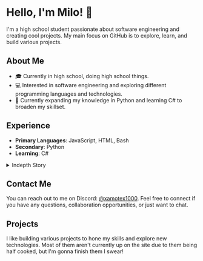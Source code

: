 # Hello, I'm Milo! 👋

I'm a high school student passionate about software engineering and creating cool projects. My main focus on GitHub is to explore, learn, and build various projects.

## About Me

- 🎓 Currently in high school, doing high school things.
- 💻 Interested in software engineering and exploring different programming languages and technologies.
- 🌱 Currently expanding my knowledge in Python and learning C# to broaden my skillset.

## Experience

- **Primary Languages**: JavaScript, HTML, Bash
- **Secondary**: Python
- **Learning**: C#

<details><summary>Indepth Story</summary>

I got into programming at the age of 13 due to me wanting to design my very own game. I started in Unity and quickly became burnt out due to not knowing anything about C#. 
Once I got around to my freshman year in highschool I took a computer programming class which drastically helped ease me into the world of programming. That class taught JavaScript essentials and I immediately became enamored in the possibilities of what I could do. I made several small projects before finally branching out to html because I wanted to make a file sharing website for friends.
After a year or so of nothing new, my uncle who majored in computer science told me about some major performance benefits of Linux, which I immediately installed on my computer because my boot drive was clogged full of windows app data. Since then I've been using Ubuntu, which led me to learning Bash, a scripting language for automation in unix-based environments.
I eventually decided to ease myself into c# by modding a game I was invested in at the time. The moderators of the games modding discord server were incredibly warm and welcoming. Something that not many popular games can say. After almost finishing a mod and then getting burnt out at the final stretch, I took a break from programming as a whole.
During that school year, I befriended a nice group of people. One of those people were super big fans of Valve games and wanted me to work there for the sole reason of wanting a Team Fortress 2 update. This led me to researching the job and finding out that Valve has the exact work environment that I'd want to work in. This set a goal in my mind to get to a point in my early 20's where I'm living in Washington and working at Valve. 
This is where the present day lies, I'm working hard to learn as much as possible until I eventually (hopefully) get a computer engineering degree and apply for a job at Valve.
If anyone wants to reach out with information on anything you think I might want to know, it'd be greatly appreciated.
</details>

## Contact Me

You can reach out to me on Discord: [@xamotex1000](https://discord.com/users/xamotex1000). Feel free to connect if you have any questions, collaboration opportunities, or just want to chat.

## Projects

I like building various projects to hone my skills and explore new technologies. Most of them aren't currently up on the site due to them being half cooked, but I'm gonna finish them I swear!